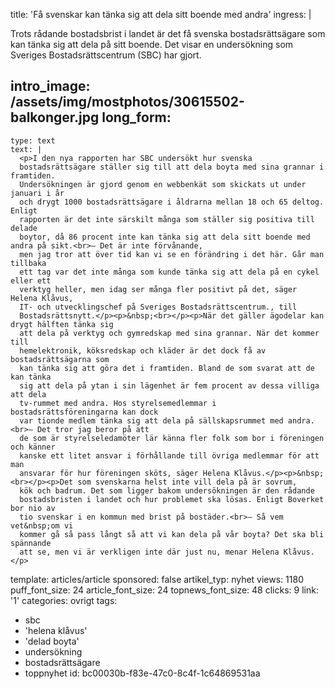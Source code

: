title: 'Få svenskar kan tänka sig att dela sitt boende med andra'
ingress: |
  <p>Trots rådande bostadsbrist i landet är det få svenska bostadsrättsägare som kan tänka sig att dela på sitt boende. Det visar en undersökning som Sveriges Bostadsrättscentrum (SBC) har gjort.
  </p>
  
intro_image: /assets/img/mostphotos/30615502-balkonger.jpg
long_form:
  -
    type: text
    text: |
      <p>I den nya rapporten har SBC undersökt hur svenska
      bostadsrättsägare ställer sig till att dela boyta med sina grannar i framtiden.
      Undersökningen är gjord genom en webbenkät som skickats ut under januari i år
      och drygt 1000 bostadsrättsägare i åldrarna mellan 18 och 65 deltog. Enligt
      rapporten är det inte särskilt många som ställer sig positiva till delade
      boytor, då 86 procent inte kan tänka sig att dela sitt boende med andra på sikt.<br>– Det är inte förvånande,
      men jag tror att över tid kan vi se en förändring i det här. Går man tillbaka
      ett tag var det inte många som kunde tänka sig att dela på en cykel eller ett
      verktyg heller, men idag ser många fler positivt på det, säger Helena Klåvus,
      IT- och utvecklingschef på Sveriges Bostadsrättscentrum., till
      Bostadsrättsnytt.</p><p>&nbsp;<br></p><p>När det gäller ägodelar kan drygt hälften tänka sig
      att dela på verktyg och gymredskap med sina grannar. När det kommer till
      hemelektronik, köksredskap och kläder är det dock få av bostadsrättsägarna som
      kan tänka sig att göra det i framtiden. Bland de som svarat att de kan tänka
      sig att dela på ytan i sin lägenhet är fem procent av dessa villiga att dela
      tv-rummet med andra. Hos styrelsemedlemmar i bostadsrättsföreningarna kan dock
      var tionde medlem tänka sig att dela på sällskapsrummet med andra.<br>– Det tror jag beror på att
      de som är styrelseledamöter lär känna fler folk som bor i föreningen och känner
      kanske ett litet ansvar i förhållande till övriga medlemmar för att man
      ansvarar för hur föreningen sköts, säger Helena Klåvus.</p><p>&nbsp;<br></p><p>Det som svenskarna helst inte vill dela på är sovrum,
      kök och badrum. Det som ligger bakom undersökningen är den rådande
      bostadsbristen i landet och hur problemet ska lösas. Enligt Boverket bor nio av
      tio svenskar i en kommun med brist på bostäder.<br>– Så vem vet&nbsp;om vi
      kommer gå så pass långt så att vi kan dela på vår boyta? Det ska bli spännande
      att se, men vi är verkligen inte där just nu, menar Helena Klåvus.</p>
      
template: articles/article
sponsored: false
artikel_typ: nyhet
views: 1180
puff_font_size: 24
article_font_size: 24
topnews_font_size: 48
clicks: 9
link: '1'
categories: ovrigt
tags:
  - sbc
  - 'helena klåvus'
  - 'delad boyta'
  - undersökning
  - bostadsrättsägare
  - toppnyhet
id: bc00030b-f83e-47c0-8c4f-1c64869531aa
